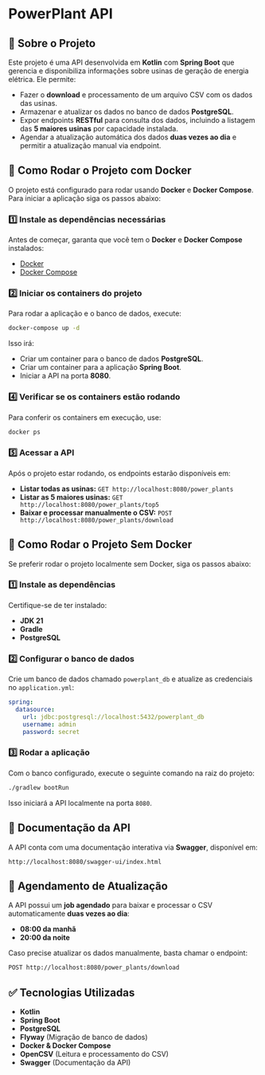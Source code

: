 # PowerPlant API

## 📌 Sobre o Projeto
Este projeto é uma API desenvolvida em **Kotlin** com **Spring Boot** que gerencia e disponibiliza informações sobre usinas de geração de energia elétrica. Ele permite:

- Fazer o **download** e processamento de um arquivo CSV com os dados das usinas.
- Armazenar e atualizar os dados no banco de dados **PostgreSQL**.
- Expor endpoints **RESTful** para consulta dos dados, incluindo a listagem das **5 maiores usinas** por capacidade instalada.
- Agendar a atualização automática dos dados **duas vezes ao dia** e permitir a atualização manual via endpoint.

## 🚀 Como Rodar o Projeto com Docker
O projeto está configurado para rodar usando **Docker** e **Docker Compose**. Para iniciar a aplicação siga os passos abaixo:

### **1️⃣ Instale as dependências necessárias**
Antes de começar, garanta que você tem o **Docker** e **Docker Compose** instalados:
- [Docker](https://docs.docker.com/get-docker/)
- [Docker Compose](https://docs.docker.com/compose/install/)

### **2️⃣ Iniciar os containers do projeto**
Para rodar a aplicação e o banco de dados, execute:
```sh
docker-compose up -d
```
Isso irá:
- Criar um container para o banco de dados **PostgreSQL**.
- Criar um container para a aplicação **Spring Boot**.
- Iniciar a API na porta **8080**.

### **4️⃣ Verificar se os containers estão rodando**
Para conferir os containers em execução, use:
```sh
docker ps
```

### **5️⃣ Acessar a API**
Após o projeto estar rodando, os endpoints estarão disponíveis em:
- **Listar todas as usinas:** `GET http://localhost:8080/power_plants`
- **Listar as 5 maiores usinas:** `GET http://localhost:8080/power_plants/top5`
- **Baixar e processar manualmente o CSV:** `POST http://localhost:8080/power_plants/download`

## 🔧 Como Rodar o Projeto Sem Docker
Se preferir rodar o projeto localmente sem Docker, siga os passos abaixo:

### **1️⃣ Instale as dependências**
Certifique-se de ter instalado:
- **JDK 21**
- **Gradle**
- **PostgreSQL**

### **2️⃣ Configurar o banco de dados**
Crie um banco de dados chamado `powerplant_db` e atualize as credenciais no `application.yml`:
```yaml
spring:
  datasource:
    url: jdbc:postgresql://localhost:5432/powerplant_db
    username: admin
    password: secret
```

### **3️⃣ Rodar a aplicação**
Com o banco configurado, execute o seguinte comando na raiz do projeto:
```sh
./gradlew bootRun
```
Isso iniciará a API localmente na porta `8080`.

## 📖 Documentação da API
A API conta com uma documentação interativa via **Swagger**, disponível em:
```
http://localhost:8080/swagger-ui/index.html
```

## 📌 Agendamento de Atualização
A API possui um **job agendado** para baixar e processar o CSV automaticamente **duas vezes ao dia**:
- **08:00 da manhã**
- **20:00 da noite**

Caso precise atualizar os dados manualmente, basta chamar o endpoint:
```sh
POST http://localhost:8080/power_plants/download
```

## ✅ Tecnologias Utilizadas
- **Kotlin**
- **Spring Boot**
- **PostgreSQL**
- **Flyway** (Migração de banco de dados)
- **Docker & Docker Compose**
- **OpenCSV** (Leitura e processamento do CSV)
- **Swagger** (Documentação da API)




